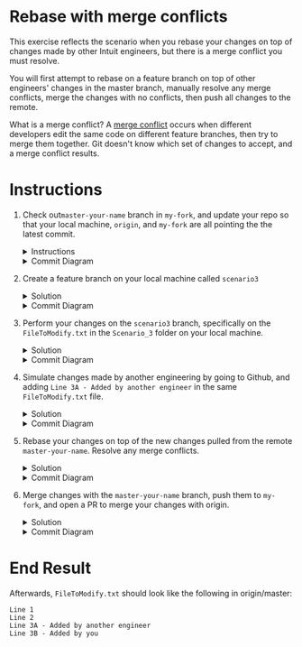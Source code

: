 # Rebase with merge conflicts

This exercise reflects the scenario when you rebase your changes on top of changes made by other Intuit engineers, but there is a merge conflict you must resolve. 

You will first attempt to rebase on a feature branch on top of other engineers' changes in the master branch, manually resolve any merge conflicts, merge the changes with no conflicts, then push all changes to the remote. 

What is a merge conflict?
A [merge conflict](https://www.atlassian.com/git/tutorials/using-branches/merge-conflicts) occurs when different developers edit the same code on different feature branches, then try to merge them together. Git doesn't know which set of changes to accept, and a merge conflict results. 

# Instructions 
1. Check out`master-your-name` branch in `my-fork`, and update your repo so that your local machine, `origin`, and `my-fork` are all pointing the the latest commit.
    <details>
    <summary>Instructions</summary>

    Ensure all your changes are pushed to Github
    ```console
    $ git stage -A
    $ git commit -m "your message"
    $ git push -u my-fork master 
    ```

    Ensure your local machine contains all changes, and pointers are pointing to the latest commit 
    ```console
    $ git pull 
    ```

    Ensure that `(HEAD -> master-your-name)`, and `(origin/master-your-name, origin/HEAD)` are pointing to the latest commit, and `(my-fork/master)` contains the latest changes. 
    ```console
    $ git log
    ```
    </details>

    <details>
    <summary>Commit Diagram</summary>

    The local repo, `my-fork` and `origin` all point to the the existing content in the repo.

    ```
    Local repo/`myfork`/`origin`:
    
    A---B master-your-name
    ```
    </details>

1. Create a feature branch on your local machine called `scenario3`
    <details>
    <summary>Solution</summary>
    
    ```console
    $ git checkout -b scenario3
    ```
    </details>
    
    <details>
    <summary>Commit Diagram</summary>

    ```
    Local repo:
    
    A---B master-your-name, scenario2


    `my-fork`:
    
    A---B master-your-name
    

    `origin`:
    
    A---B master-your-name
    ```
    </details>
1. Perform your changes on the `scenario3` branch, specifically on the `FileToModify.txt` in the `Scenario_3` folder on your local machine. 
    <details>
    <summary>Solution</summary>

    1. Open `FileToModify.txt` in the `Scenario_3` folder, and add in the line `Line 3B - Added by you` so that it looks like:
        ```
        Line 1
        Line 2
        Line 3B - Added by you
        ```
    1. Stage and commit your changes 
        ```console
        $ git stage -A
        $ git commit -m "your message"
        ```
    </details>
    <details>
    <summary>Commit Diagram</summary>

    ```
    Local repo:
    
      D scenario2
     /
    A---B master-your-name
    

    `my-fork`:
    
    A---B master-your-name
    

    `origin`:
    
    A---B master-your-name
    ```
    </details>
1. Simulate changes made by another engineering by going to Github, and adding `Line 3A - Added by another engineer` in the same `FileToModify.txt` file.
    <details>
    <summary>Solution</summary>

    1. On Github, open `FileToModify.txt` in the `Scenario_3` folder, and add in the line `Line 3A - Added by another engineer` so that it looks like:
        ```
        Line 1
        Line 2
        Line 3B - Added by another engineer
        ```
    1. Commit and push your changes on Github
    </details>

    <details>
    <summary>Commit Diagram</summary>

    ```
    Local repo:
    
      D scenario2
     /
    A---B master-your-name
    

    `my-fork`:
    
    A---B master-your-name
    

    `origin`:
    
      C another-engineer
     /
    A---B master-your-name
    ```
    </details>
1. Rebase your changes on top of the new changes pulled from the remote `master-your-name`. Resolve any merge conflicts. 
    <details>
    <summary>Solution</summary>

    1. Update your local `master-your-name` branch with the latest changes from Git
        ```console
        $ git checkout master-your-name
        $ git pull
        $ git checkout scenario3
        ```
    1. Try to rebase your changes on top of the new changes made by another engineer in master-your-name. A merge conflict should appear.
        ```console
        $ git rebase master
        ```
    1. Resolve the merge conflict.
        First, go to the file where the merge conflict is occuring. You should see something like this:
        ```
        <<<<<<< HEAD
        Line 3A - Added by another engineer
        =======
        Line 3B - Added by you
        >>>>>>> Line 3B Added by you merge conflict 
        ```
        The content between `<<<<<<< HEAD` and `=======` is what is currently at the head, which is a reference to the last commit in the current branch. 

        The content between `=======` and `>>>>>>> Line 3B Added by you merge conflict` is the content you are trying to add, which is conflicting with the content from the last commit. 

        In this case, we want to keep both lines 3A and 3B. So we simply drag line 3B in between `<<<<<<< HEAD` and `=======`, make sure there's no other merge conflicts, and delete the merge conflict markers `<<<<<<< HEAD`, `=======`, and `>>>>>>> Line 3B Added by you merge conflict`.

        Your final result, after you've resolved the merge conflicts, should look like this:
        ```
        Line 1
        Line 2
        Line 3A - Added by another engineer
        Line 3B - Added by you
        ```
    1. Add your changes, and continue the rebase.
        ```console
        $ git add -A 
        $ git rebase --continue
        ```
    1. Check your rebased changes are in the expected order
        ```console
        $ git log
        ```
    </details>
    
    <details>
    <summary>Commit Diagram</summary>

    ```
    Local repo:
    
    A---B---C---D master-your-name
    

    `my-fork`:
    
    A---B master-your-name
    

    `origin`:
    
      C another-engineer
     /
    A---B master-your-name
    ```
    </details>
    
1. Merge changes with the `master-your-name` branch, push them to `my-fork`, and open a PR to merge your changes with origin. 
    <details>
    <summary>Solution</summary>
    
    1. Push your changes to Github
        ```console
        $ git push -u my-fork scenario3
        ```
    1. Open a Pull Request on Githunb to merge changes from `my-fork` to `master-your-name` branch in origin. 
    </details>

    <details>
    <summary>Commit Diagram</summary>

    ```
    Local repo/`my-fork`/`origin`:
    
    A---B---C---D master-your-name
    ```
    </details>
    

# End Result
Afterwards, `FileToModify.txt` should look like the following in origin/master:
```
Line 1
Line 2
Line 3A - Added by another engineer
Line 3B - Added by you
```